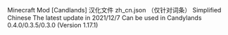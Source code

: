 Minecraft Mod [Candlands]
汉化文件 zh_cn.json （仅针对词条）
Simplified Chinese
The latest update in 2021/12/7
Can be used in Candylands 0.4.0/0.3.5/0.3.0 (Version 1.17.1)
